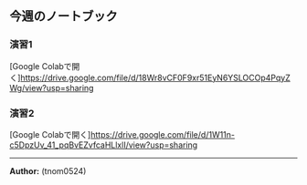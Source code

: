 ## 今週のノートブック
### 演習1
[Google Colabで開く]https://drive.google.com/file/d/18Wr8vCF0F9xr51EyN6YSLOCOp4PqyZWg/view?usp=sharing

### 演習2
[Google Colabで開く]https://drive.google.com/file/d/1W11n-c5DpzUv_41_pqBvEZvfcaHLlxlI/view?usp=sharing

---

**Author:** (tnom0524)
